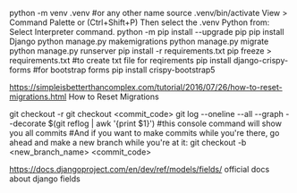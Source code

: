 python -m venv .venv  #or any other name
source .venv/bin/activate
View > Command Palette or (Ctrl+Shift+P) Then select the .venv Python from: Select Interpreter command.
python -m pip install --upgrade pip
pip install Django
python manage.py makemigrations
python manage.py migrate
python manage.py runserver
pip install -r requirements.txt
pip freeze > requirements.txt  #to create txt file for reqirements
pip install django-crispy-forms     #for bootstrap forms
pip install crispy-bootstrap5

https://simpleisbetterthancomplex.com/tutorial/2016/07/26/how-to-reset-migrations.html How to Reset Migrations

git checkout -r
git checkout <commit_code>
git log --oneline --all --graph --decorate  $(git reflog | awk '{print $1}') #this console command will show you all commits
#And if you want to make commits while you're there, go ahead and make a new branch while you're at it:
git checkout -b <new_branch_name> <commit_code> 

https://docs.djangoproject.com/en/dev/ref/models/fields/ official docs about django fields